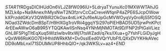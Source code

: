 $START$fRDgsDIClHUdOn6VLJZ8fW096lU+5LdryaTYunuXc01MXWWTAhJGMZLk4p+Na9Anex/hMysNwT2N3fzrvCcCaCreveWfqnP4aZPE6SJcpOWowkXPrzddGKzV3QWBiR2OkOax4ntLirK2uf6eAUpGcMVWOyqVy0roRjS5fOSQNOad3ZWdcDmBSpT/H9HXGg1roVRii4ggqYSi297oPIEHBAD5UD5jrwPnKPct4rEEwAWwO6aB9R5YTQQKAwIlSnNsq4YNhMjNMOTAt9D/FNP2tPtGaVLiezGhL8F5PlgTltEqXuq5WIzIwlbv8txWj17tsWZadl/q7ks/IXua+g7YshFLGiDyJgHvQxW66RoKGO7EHHhIdWRkKM+Dv0ssIEed0VQrYUbFfLQXxDVYKHkAVecDD9oMbLnxl71SDUMkUP8HhbQIO+/qk3WK5Lv+az4+$END$